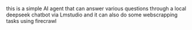 this is a simple AI agent that can answer various questions through a local deepseek chatbot via Lmstudio and it can also do some webscrapping tasks using firecrawl

